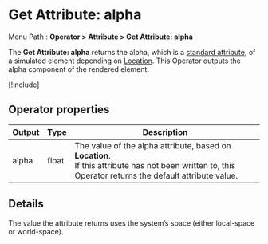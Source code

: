 # Get Attribute: alpha

Menu Path : **Operator > Attribute > Get Attribute: alpha**

The **Get Attribute: alpha** returns the alpha, which is a [standard attribute](Reference-Attributes.md), of a simulated element depending on [Location](Attributes.md#attribute-locations). This Operator outputs the alpha component of the rendered element.

[!include[](Snippets/Operator-GetAttributeOperatorSettings.md)]

## Operator properties

| **Output** | **Type** | **Description**                                              |
| ---------- | -------- | ------------------------------------------------------------ |
| alpha      | float    | The value of the alpha attribute, based on **Location**.<br/>If this attribute has not been written to, this Operator returns the default attribute value. |

## Details

The value the attribute returns uses the system’s space (either local-space or world-space).